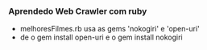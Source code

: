 ### Aprendedo Web Crawler com ruby

 - melhoresFilmes.rb usa as gems 'nokogiri' e 'open-uri'
  - de o gem install open-uri e o  gem install nokogiri
